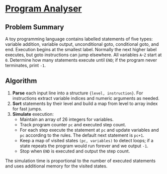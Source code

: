 # [Program Analyser](https://www.spoj.com/problems/ANALYSER/)

## Problem Summary
A toy programming language contains labelled statements of five types: variable addition, variable output, unconditional goto, conditional goto, and end. Execution begins at the smallest label. Normally the next higher label executes, but goto instructions can jump elsewhere. All variables `A`-`Z` start at `0`. Determine how many statements execute until `END`; if the program never terminates, print `-1`.

## Algorithm
1. **Parse** each input line into a structure `{level, instruction}`. For instructions extract variable indices and numeric arguments as needed.
2. **Sort** statements by their level and build a map from level to array index for fast jumps.
3. **Simulate** execution:
   - Maintain an array of 26 integers for variables.
   - Track program counter `pc` and executed step count.
   - For each step execute the statement at `pc` and update variables and `pc` according to the rules. The default next statement is `pc+1`.
   - Keep a map of visited states `(pc, variables)` to detect loops; if a state repeats the program would run forever and we output `-1`.
   - Stop when `END` is executed and output the step count.

The simulation time is proportional to the number of executed statements and uses additional memory for the visited states.
